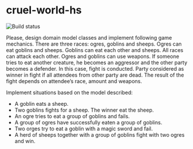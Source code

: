 # cruel-world-hs
![Build status][travis]

Please, design domain model classes and implement following game mechanics.
There are three races: ogres, goblins and sheeps. Ogres can eat goblins and sheeps. Goblins can eat each other and sheeps. All races can attack each other. Ogres and goblins can use weapons.
If someone tries to eat another creature, he becomes an aggressor and the other party becomes a defender. In this case, fight is conducted. Party considered as winner in fight if all attendees from other party are dead. The result of the fight depends on attendee’s race, amount and weapons.

Implement situations based on the model described:
- A goblin eats a sheep.
- Two goblins fights for a sheep. The winner eat the sheep.
- An ogre tries to eat a group of goblins and fails.
- A group of ogres have successfully eaten a group of goblins.
- Two orges try to eat a goblin with a magic sword and fail.
- A herd of sheeps together with a group of goblins fight with two ogres and win.

[travis]: https://travis-ci.org/StanislavKhalash/cruel-world-hs.svg?branch=master
